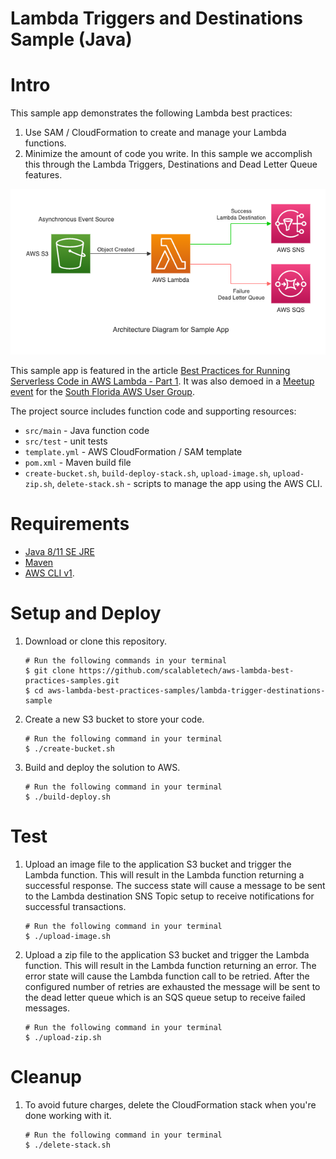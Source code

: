 # Lambda Triggers and Destinations Sample (Java)

# Intro
This sample app demonstrates the following Lambda best practices:
1. Use SAM / CloudFormation to create and manage your Lambda functions.
2. Minimize the amount of code you write. In this sample we accomplish this through the
 Lambda Triggers, Destinations and Dead Letter Queue features. 

![Architecture Diagram](images/lambda-trigger-destinations-sample.png)

This sample app is featured in the article 
[Best Practices for Running Serverless Code in AWS Lambda - Part 1](https://www.scalabletech.com/blog/best-practices-for-running-serverless-code-in-aws-lambda-part-1/).
It was also demoed in a 
[Meetup event](https://www.meetup.com/South-Florida-AWS-User-Group/events/271338920/)
 for the [South Florida AWS User Group](https://www.meetup.com/South-Florida-AWS-User-Group).

The project source includes function code and supporting resources:

- `src/main` - Java function code
- `src/test` - unit tests
- `template.yml` - AWS CloudFormation / SAM template
- `pom.xml` - Maven build file
- `create-bucket.sh`, `build-deploy-stack.sh`, `upload-image.sh`, `upload-zip.sh`, `delete-stack.sh` - 
    scripts to manage the app using the AWS CLI.

# Requirements
- [Java 8/11 SE JRE](https://www.oracle.com/java/technologies/javase-downloads.html)
- [Maven](https://maven.apache.org/docs/history.html)
- [AWS CLI v1](https://docs.aws.amazon.com/cli/latest/userguide/cli-chap-install.html).

# Setup and Deploy
1. Download or clone this repository.
    ~~~~
    # Run the following commands in your terminal
    $ git clone https://github.com/scalabletech/aws-lambda-best-practices-samples.git
    $ cd aws-lambda-best-practices-samples/lambda-trigger-destinations-sample
    ~~~~

2. Create a new S3 bucket to store your code.
    ~~~~
    # Run the following command in your terminal
    $ ./create-bucket.sh
    ~~~~
 
3. Build and deploy the solution to AWS.
    ~~~~
    # Run the following command in your terminal
    $ ./build-deploy.sh
    ~~~~
    

# Test
1. Upload an image file to the application S3 bucket and trigger the Lambda function. This will 
    result in the Lambda function returning a successful response. The success state will cause a 
    message to be sent to the Lambda destination SNS Topic setup to receive notifications for 
    successful transactions.
    ~~~~
    # Run the following command in your terminal
    $ ./upload-image.sh
    ~~~~

2. Upload a zip file to the application S3 bucket and trigger the Lambda function. This will result 
    in the Lambda function returning an error. The error state will cause the Lambda function call 
    to be retried. After the configured number of retries are exhausted the message will be sent to 
    the dead letter queue which is an SQS queue setup to receive failed messages.
    ~~~~
    # Run the following command in your terminal
    $ ./upload-zip.sh
    ~~~~

# Cleanup
1. To avoid future charges, delete the CloudFormation stack when you're done working with it.
    ~~~~    
    # Run the following command in your terminal
    $ ./delete-stack.sh
    ~~~~
